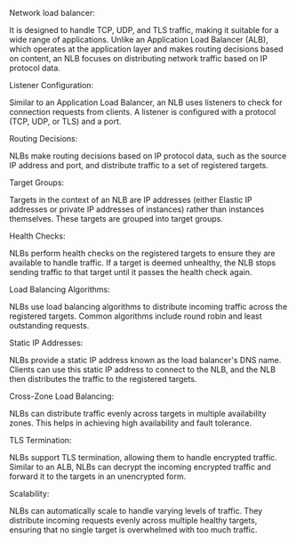 Network load balancer:

  It is designed to handle TCP, UDP, and TLS traffic, making it suitable for a wide range of applications. Unlike an Application Load Balancer (ALB), which operates at the application layer and makes routing decisions based on content, an NLB focuses on distributing network traffic based on IP protocol data.

Listener Configuration:

Similar to an Application Load Balancer, an NLB uses listeners to check for connection requests from clients. A listener is configured with a protocol (TCP, UDP, or TLS) and a port.

Routing Decisions:

NLBs make routing decisions based on IP protocol data, such as the source IP address and port, and distribute traffic to a set of registered targets.

Target Groups:

Targets in the context of an NLB are IP addresses (either Elastic IP addresses or private IP addresses of instances) rather than instances themselves. These targets are grouped into target groups.

Health Checks:

NLBs perform health checks on the registered targets to ensure they are available to handle traffic. If a target is deemed unhealthy, the NLB stops sending traffic to that target until it passes the health check again.

Load Balancing Algorithms:

NLBs use load balancing algorithms to distribute incoming traffic across the registered targets. Common algorithms include round robin and least outstanding requests.

Static IP Addresses:

NLBs provide a static IP address known as the load balancer's DNS name. Clients can use this static IP address to connect to the NLB, and the NLB then distributes the traffic to the registered targets.

Cross-Zone Load Balancing:

NLBs can distribute traffic evenly across targets in multiple availability zones. This helps in achieving high availability and fault tolerance.

TLS Termination:

NLBs support TLS termination, allowing them to handle encrypted traffic. Similar to an ALB, NLBs can decrypt the incoming encrypted traffic and forward it to the targets in an unencrypted form.

Scalability:

NLBs can automatically scale to handle varying levels of traffic. They distribute incoming requests evenly across multiple healthy targets, ensuring that no single target is overwhelmed with too much traffic.
